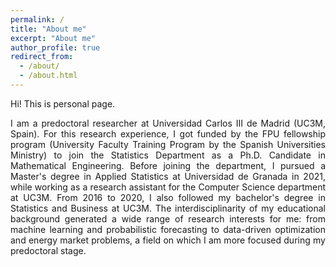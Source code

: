 ```yaml
---
permalink: /
title: "About me"
excerpt: "About me"
author_profile: true
redirect_from: 
  - /about/
  - /about.html
---
```


Hi! This is personal page.

<div style="text-align: justify"> I am a predoctoral researcher at Universidad Carlos III de Madrid (UC3M, Spain). For this research experience, I got funded by the FPU fellowship program (University Faculty Training Program by the Spanish Universities Ministry) to join the Statistics Department as a Ph.D. Candidate in Mathematical Engineering. Before joining the department, I pursued a Master's degree in Applied Statistics at Universidad de Granada in 2021, while working as a research assistant for the Computer Science department at UC3M. From 2016 to 2020, I also followed my bachelor's degree in Statistics and Business at UC3M. The interdisciplinarity of my educational background generated a wide range of research interests for me: from machine learning and probabilistic forecasting to data-driven optimization and energy market problems, a field on which I am more focused during my predoctoral stage. </div>
